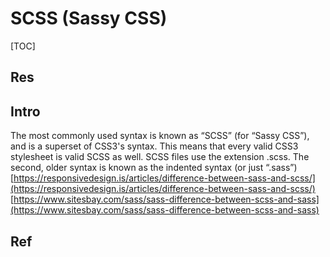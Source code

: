 # SCSS (Sassy CSS)

[TOC]



## Res


## Intro
The most commonly used syntax is known as “SCSS” (for “Sassy CSS”), and is a superset of CSS3's syntax. This means that every valid CSS3 stylesheet is valid SCSS as well. SCSS files use the extension .scss. The second, older syntax is known as the indented syntax (or just “.sass”) [https://responsivedesign.is/articles/difference-between-sass-and-scss/](https://responsivedesign.is/articles/difference-between-sass-and-scss/) 
[https://www.sitesbay.com/sass/sass-difference-between-scss-and-sass](https://www.sitesbay.com/sass/sass-difference-between-scss-and-sass)



## Ref
